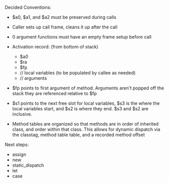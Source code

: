 Decided Conventions:

- $a0, $a1, and $a2 must be preserved during calls

- Caller sets up call frame, cleans it up after the call

- 0 argument functions must have an empty frame setup before call

- Activation record:
  (from bottom of stack)
  - $a0
  - $ra
  - $fp
  - // local variables (to be populated by callee as needed)
  - // arguments

- $fp points to first argument of method. Arguments aren't popped off the stack they are referenced relative to $fp

- $s1 points to the next free slot for local variables, $s3 is the where the local variables start, and $s2 is where they end. $s3 and $s2 are inclusive.

- Method tables are organized so that methods are in order of inherited class, and order within that class. This allows for dynamic dispatch via the classtag, method table table, and a recorded method offset


Next steps:
- assign
- new
- static_dispatch
- let 
- case
